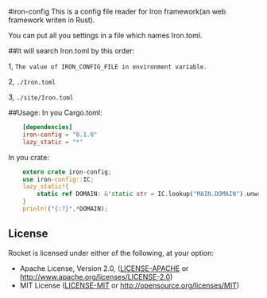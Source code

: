 #iron-config
This is a config file reader for Iron framework(an web framework writen in Rust).

You can put all you settings in a file which names Iron.toml.

##It will search Iron.toml by this order:

1, `The value of IRON_CONFIG_FILE in environment variable.`

2, `./Iron.toml`

3, `./site/Iron.toml`

##Usage:
In you Cargo.toml:

```toml
    [dependencies]
    iron-config = "0.1.0"
    lazy_static = "*"
```
In you crate:

```rust
    extern crate iron-config;
    use iron-config::IC;
    lazy_static!{
        static ref DOMAIN: &'static str = IC.lookup("MAIN.DOMAIN").unwrap().as_str().unwrap();
    }
    prinln!("{:?}",*DOMAIN);
```
## License

Rocket is licensed under either of the following, at your option:

 * Apache License, Version 2.0, ([LICENSE-APACHE](LICENSE-APACHE) or http://www.apache.org/licenses/LICENSE-2.0)
 * MIT License ([LICENSE-MIT](LICENSE-MIT) or http://opensource.org/licenses/MIT)

